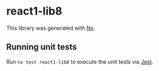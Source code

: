 # react1-lib8

This library was generated with [Nx](https://nx.dev).

## Running unit tests

Run `nx test react1-lib8` to execute the unit tests via [Jest](https://jestjs.io).
